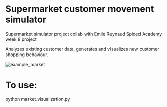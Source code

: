 # Supermarket customer movement simulator
Supermarket simulator project collab with Emile Reynaud
Spiced Academy week 8 project

Analyzes existing customer data, generates and visualizes new customer shopping behaviour.

![example_market](https://user-images.githubusercontent.com/105222741/201755120-0c6c8b7f-b9a8-4e1b-a372-ec69e820200a.gif)

# To use:

python market_visualization.py

